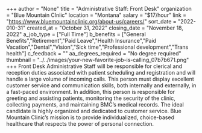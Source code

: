 +++
author = "None"
title = "Administrative Staff: Front Desk"
organization = "Blue Mountain Clniic"
location = "Montana"
salary = "$17/hour"
link = "https://www.bluemountainclinic.org/about-us/careers/"
sort_date = "2022-010-31"
created_at = "October 31, 2022"
closing_date = "November 18, 2022"
a_job_type = ["Full Time"]
b_benefits = ["General Benefits","Retirement","Paid Leave","Health Insurance","Paid Vacation","Dental","Vision","Sick time","Professional development","Trans health"]
c_feedback = ""
aa_degrees_required = "No degree required"
thumbnail = "../../images/your-new-favorite-job-is-calling_07b7b671.png"
+++
Front Desk Administrative Staff will be responsible for clerical and reception duties associated with patient scheduling and registration and will handle a large volume of incoming calls. This person must display excellent customer service and communication skills, both internally and externally, in a fast-paced environment. In addition, this person is responsible for greeting and assisting patients, monitoring the security of the clinic, collecting payments, and maintaining BMC’s medical records. The ideal candidate is highly organized and dedicated to customer service. Blue Mountain Clinic’s mission is to provide individualized, choice-based healthcare that respects the power of personal connection.